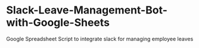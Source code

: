 # Slack-Leave-Management-Bot-with-Google-Sheets
Google Spreadsheet Script to integrate slack for managing employee leaves
